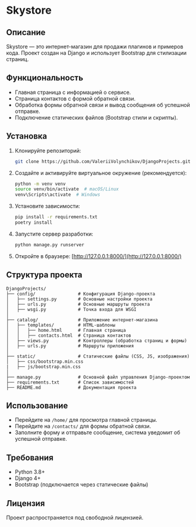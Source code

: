 # Skystore

## Описание
Skystore — это интернет-магазин для продажи плагинов и примеров кода. Проект создан на Django и использует Bootstrap для стилизации страниц.

## Функциональность
- Главная страница с информацией о сервисе.
- Страница контактов с формой обратной связи.
- Обработка формы обратной связи и вывод сообщения об успешной отправке.
- Подключение статических файлов (Bootstrap стили и скрипты).

## Установка

1. Клонируйте репозиторий:
   ```sh
   git clone https://github.com/ValeriiVolynchikov/DjangoProjects.git
   
   ```
2. Создайте и активируйте виртуальное окружение (рекомендуется):
   ```sh
   python -m venv venv
   source venv/bin/activate  # macOS/Linux
   venv\Scripts\activate  # Windows
   ```
3. Установите зависимости:
   ```sh
   pip install -r requirements.txt
   poetry install
   ```
4. Запустите сервер разработки:
   ```sh
   python manage.py runserver
   ```
5. Откройте в браузере: [http://127.0.0.1:8000/](http://127.0.0.1:8000/)

## Структура проекта
```
DjangoProjects/
├── config/                # Конфигурация Django-проекта
│   ├── settings.py        # Основные настройки проекта
│   ├── urls.py            # Основные маршруты проекта
│   ├── wsgi.py            # Точка входа для WSGI
│
├── catalog/               # Приложение интернет-магазина
│   ├── templates/         # HTML-шаблоны
│   │   ├── home.html      # Главная страница
│   │   ├── contacts.html  # Страница контактов
│   ├── views.py           # Контроллеры (обработка страниц и формы)
│   ├── urls.py            # Маршруты приложения
│
├── static/                # Статические файлы (CSS, JS, изображения)
│   ├── css/bootstrap.min.css
|   ├── js/bootstrap.min.css
│
├── manage.py              # Основной файл управления Django-проектом
├── requirements.txt       # Список зависимостей
├── README.md              # Документация проекта
```

## Использование
- Перейдите на `/home/` для просмотра главной страницы.
- Перейдите на `/contacts/` для формы обратной связи.
- Заполните форму и отправьте сообщение, система уведомит об успешной отправке.

## Требования
- Python 3.8+
- Django 4+
- Bootstrap (подключается через статические файлы)

## Лицензия
Проект распространяется под свободной лицензией.
